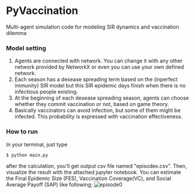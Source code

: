 # PyVaccination
Multi-agent simulation code for modeling SIR dynamics and vaccination dilemma

### Model setting
1. Agents are connected with network. You can change it with any other network provided by NetworkX or even you can use your own defined network.
2. Each season has a desease spreading term based on the (inperfect immunity) SIR model but this SIR epidemic days finish when there is no infectious people existing.
3. At the beginning of each desease spreading season, agents can choose whether they commit vaccination or not, based on game theory.
4. Basically vaccinators can avoid infection, but some of them might be infected. This probability is expressed with vaccination effectiveness.

### How to run   
In your terminal, just type
```
$ python main.py
```
after the calculation, you'll get output csv file named "episodex.csv".
Then, visualize the result with the attached jupyter notebook.
You can estimate the Final Epidemic Size (FES), Vaccination Coverage(VC), and Social Average Payoff (SAP) like following;
![episode0](https://user-images.githubusercontent.com/39644776/52142882-576d1b80-269d-11e9-9ffb-184737d37999.png)
